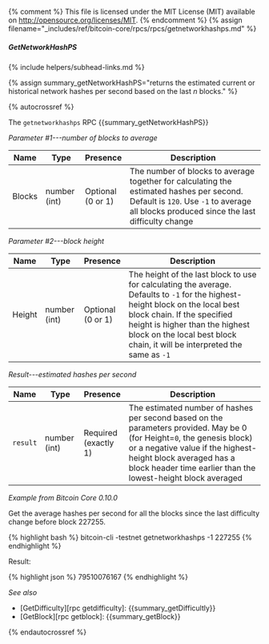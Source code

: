 {% comment %}
This file is licensed under the MIT License (MIT) available on
http://opensource.org/licenses/MIT.
{% endcomment %}
{% assign filename="_includes/ref/bitcoin-core/rpcs/rpcs/getnetworkhashps.md" %}

##### GetNetworkHashPS
{% include helpers/subhead-links.md %}

{% assign summary_getNetworkHashPS="returns the estimated current or historical network hashes per second based on the last *n* blocks." %}

{% autocrossref %}

The `getnetworkhashps` RPC {{summary_getNetworkHashPS}}

*Parameter #1---number of blocks to average*

| Name               | Type            | Presence                    | Description
|--------------------|-----------------|-----------------------------|----------------
| Blocks             | number (int)    | Optional<br>(0 or 1)        | The number of blocks to average together for calculating the estimated hashes per second.  Default is `120`.  Use `-1` to average all blocks produced since the last difficulty change

*Parameter #2---block height*

| Name               | Type            | Presence                    | Description
|--------------------|-----------------|-----------------------------|----------------
| Height             | number (int)    | Optional<br>(0 or 1)        | The height of the last block to use for calculating the average.  Defaults to `-1` for the highest-height block on the local best block chain.  If the specified height is higher than the highest block on the local best block chain, it will be interpreted the same as `-1`

*Result---estimated hashes per second*

| Name               | Type            | Presence                    | Description
|--------------------|-----------------|-----------------------------|----------------
| `result`           | number (int)    | Required<br>(exactly 1)     | The estimated number of hashes per second based on the parameters provided.  May be 0 (for Height=`0`, the genesis block) or a negative value if the highest-height block averaged has a block header time earlier than the lowest-height block averaged

*Example from Bitcoin Core 0.10.0*

Get the average hashes per second for all the blocks since the last
difficulty change before block 227255.

{% highlight bash %}
bitcoin-cli -testnet getnetworkhashps -1 227255
{% endhighlight %}

Result:

{% highlight json %}
79510076167
{% endhighlight %}

*See also*

* [GetDifficulty][rpc getdifficulty]: {{summary_getDifficultly}}
* [GetBlock][rpc getblock]: {{summary_getBlock}}

{% endautocrossref %}
